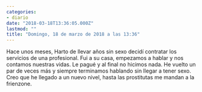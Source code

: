```yaml
---
categories:
- diario
date: "2018-03-18T13:36:05.000Z"
lastmod: ""
title: "Domingo, 18 de marzo de 2018 a las 13:36"
---
```


Hace unos meses, Harto de llevar años sin sexo decidí contratar los servicios de una profesional. Fui a su casa, empezamos a hablar y nos contamos nuestras vidas. Le pagué y al final no hicimos nada. He vuelto un par de veces más y siempre terminamos hablando sin llegar a tener sexo. Creo que he llegado a un nuevo nivel, hasta las prostitutas me mandan a la frienzone.